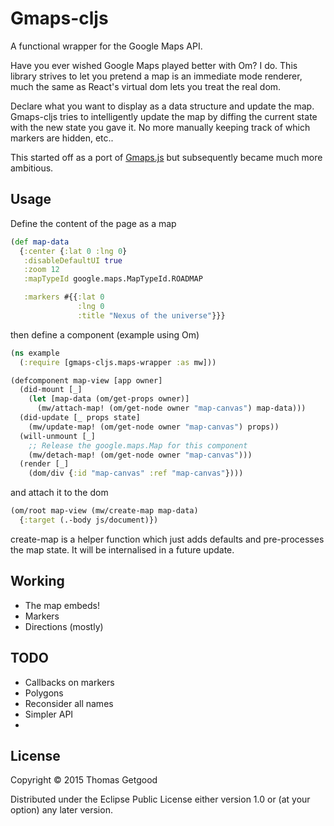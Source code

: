 # Gmaps-cljs

A functional wrapper for the Google Maps API.

Have you ever wished Google Maps played better with Om? I do. This
library strives to let you pretend a map is an immediate mode
renderer, much the same as React's virtual dom lets you treat the real
dom.

Declare what you want to display as a data structure and update the
map. Gmaps-cljs tries to intelligently update the map by diffing the
current state with the new state you gave it. No more manually keeping
track of which markers are hidden, etc..

This started off as a port of
[Gmaps.js](https://hpneo.github.io/gmaps/) but subsequently became
much more ambitious.

## Usage

Define the content of the page as a map

```clojure
(def map-data
  {:center {:lat 0 :lng 0}
   :disableDefaultUI true
   :zoom 12
   :mapTypeId google.maps.MapTypeId.ROADMAP

   :markers #{{:lat 0
               :lng 0
               :title "Nexus of the universe"}}}
```

then define a component (example using Om)

```clojure
(ns example
  (:require [gmaps-cljs.maps-wrapper :as mw]))

(defcomponent map-view [app owner]
  (did-mount [_]
    (let [map-data (om/get-props owner)]
      (mw/attach-map! (om/get-node owner "map-canvas") map-data)))
  (did-update [_ props state]
    (mw/update-map! (om/get-node owner "map-canvas") props))
  (will-unmount [_]
    ;; Release the google.maps.Map for this component
    (mw/detach-map! (om/get-node owner "map-canvas")))
  (render [_]
    (dom/div {:id "map-canvas" :ref "map-canvas"})))
```
 
and attach it to the dom

```clojure
(om/root map-view (mw/create-map map-data)
  {:target (.-body js/document)})
```

create-map is a helper function which just adds defaults and
pre-processes the map state. It will be internalised in a future
update.

## Working

* The map embeds!
* Markers
* Directions (mostly)

## TODO

* Callbacks on markers
* Polygons
* Reconsider all names
* Simpler API
* 

## License

Copyright © 2015 Thomas Getgood

Distributed under the Eclipse Public License either version 1.0 or (at
your option) any later version.
